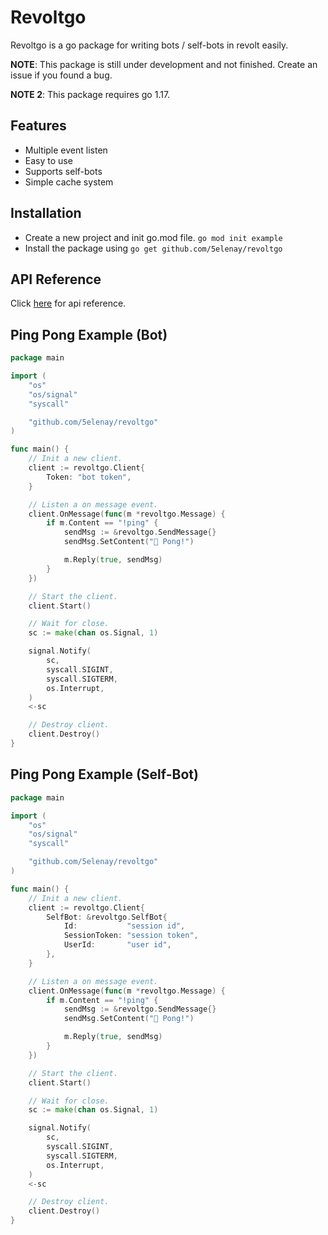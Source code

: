 # Revoltgo

Revoltgo is a go package for writing bots / self-bots in revolt easily.

**NOTE**: This package is still under development and not finished. Create an issue if you found a bug.

**NOTE 2**: This package requires go 1.17.

## Features

- Multiple event listen
- Easy to use
- Supports self-bots
- Simple cache system

## Installation

- Create a new project and init go.mod file. `go mod init example`
- Install the package using `go get github.com/5elenay/revoltgo`

## API Reference

Click [here](https://pkg.go.dev/github.com/5elenay/revoltgo@v0.2.0) for api reference.

## Ping Pong Example (Bot)

```go
package main

import (
    "os"
    "os/signal"
    "syscall"

    "github.com/5elenay/revoltgo"
)

func main() {
    // Init a new client.
    client := revoltgo.Client{
        Token: "bot token",
    }

    // Listen a on message event.
    client.OnMessage(func(m *revoltgo.Message) {
        if m.Content == "!ping" {
            sendMsg := &revoltgo.SendMessage{}
            sendMsg.SetContent("🏓 Pong!")

            m.Reply(true, sendMsg)
        }
    })

    // Start the client.
    client.Start()

    // Wait for close.
    sc := make(chan os.Signal, 1)

    signal.Notify(
        sc,
        syscall.SIGINT,
        syscall.SIGTERM,
        os.Interrupt,
    )
    <-sc

    // Destroy client.
    client.Destroy()
}

```

## Ping Pong Example (Self-Bot)

```go
package main

import (
    "os"
    "os/signal"
    "syscall"

    "github.com/5elenay/revoltgo"
)

func main() {
    // Init a new client.
    client := revoltgo.Client{
        SelfBot: &revoltgo.SelfBot{
            Id:           "session id",
            SessionToken: "session token",
            UserId:       "user id",
        },
    }

    // Listen a on message event.
    client.OnMessage(func(m *revoltgo.Message) {
        if m.Content == "!ping" {
            sendMsg := &revoltgo.SendMessage{}
            sendMsg.SetContent("🏓 Pong!")

            m.Reply(true, sendMsg)
        }
    })

    // Start the client.
    client.Start()

    // Wait for close.
    sc := make(chan os.Signal, 1)

    signal.Notify(
        sc,
        syscall.SIGINT,
        syscall.SIGTERM,
        os.Interrupt,
    )
    <-sc

    // Destroy client.
    client.Destroy()
}

```
